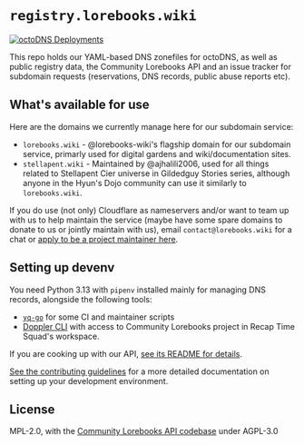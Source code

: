 # `registry.lorebooks.wiki`

[![octoDNS Deployments](https://github.com/lorebooks-wiki/registry/actions/workflows/dns.yml/badge.svg)](https://github.com/lorebooks-wiki/registry/actions/workflows/dns.yml)

This repo holds our YAML-based DNS zonefiles for octoDNS, as well as public registry data, the
Community Lorebooks API and an issue tracker for subdomain requests (reservations, DNS records,
public abuse reports etc).

## What's available for use

Here are the domains we currently manage here for our subdomain service:

* `lorebooks.wiki` - @lorebooks-wiki's flagship domain for our subdomain service, primarly used for digital gardens
and wiki/documentation sites.
* `stellapent.wiki` - Maintained by @ajhalili2006, used for all things related to Stellapent Cier universe in Gildedguy Stories series,
although anyone in the Hyun's Dojo community can use it similarly to `lorebooks.wiki`.

If you do use (not only) Cloudflare as nameservers and/or want to team up with
us to help maintain the service (maybe have some spare domains to donate to us
or jointly maintain with us), email `contact@lorebooks.wiki` for a chat or
[apply to be a project maintainer here].

## Setting up devenv

You need Python 3.13 with `pipenv` installed mainly for managing DNS records, alongside the following tools:

* [`yq-go`](https://github.com/mikefarah/yq) for some CI and maintainer scripts
* [Doppler CLI](https://docs.doppler.com/docs/cli) with access to Community Lorebooks project in Recap Time Squad's workspace.

If you are cooking up with our API, [see its README for details](./api/README.md).

[See the contributing guidelines](./CONTRIBUTING.md) for a more detailed documentation on setting up
your development environment.

## License

MPL-2.0, with the [Community Lorebooks API codebase](./api) under AGPL-3.0

[apply to be a project maintainer here]: https://lorebooks.wiki/docs/maintainers#apply
